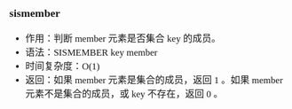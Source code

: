 <span  style="font-family: Simsun,serif; font-size: 17px; ">

### sismember

- 作用：判断 member 元素是否集合 key 的成员。
- 语法：SISMEMBER key member
- 时间复杂度：O(1)
- 返回：如果 member 元素是集合的成员，返回 1 。如果 member 元素不是集合的成员，或 key 不存在，返回 0 。

</span>